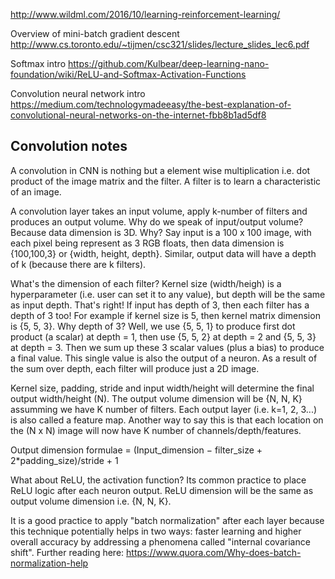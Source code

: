 http://www.wildml.com/2016/10/learning-reinforcement-learning/

Overview	of	mini-batch	gradient	descent	
http://www.cs.toronto.edu/~tijmen/csc321/slides/lecture_slides_lec6.pdf

Softmax intro
https://github.com/Kulbear/deep-learning-nano-foundation/wiki/ReLU-and-Softmax-Activation-Functions

Convolution neural network intro
https://medium.com/technologymadeeasy/the-best-explanation-of-convolutional-neural-networks-on-the-internet-fbb8b1ad5df8


## Convolution notes
A convolution in CNN is nothing but a element wise multiplication i.e. dot product of the image matrix and the filter. A filter is to learn a characteristic of an image.

A convolution layer takes an input volume, apply k-number of filters and produces an output volume. Why do we speak of input/output volume? Because data dimension is 3D. Why? Say input is a 100 x 100 image, with each pixel being represent as 3 RGB floats, then data dimension is {100,100,3} or {width, height, depth}. Similar, output data will have a depth of k (because there are k filters).

What's the dimension of each filter? Kernel size (width/heigh) is a hyperparameter (i.e. user can set it to any value), but depth will be the same as input depth. That's right! If input has depth of 3, then each filter has a depth of 3 too! For example if kernel size is 5, then kernel matrix dimension is {5, 5, 3}. Why depth of 3? Well, we use {5, 5, 1} to produce first dot product (a scalar) at depth = 1, then use {5, 5, 2} at depth = 2 and {5, 5, 3} at depth = 3. Then we sum up these 3 scalar values (plus a bias) to produce a final value. This single value is also the output of a neuron. As a result of the sum over depth, each filter will produce just a 2D image.

Kernel size, padding, stride and input width/height will determine the final output width/height (N). The output volume dimension will be {N, N, K} assumming we have K number of filters. Each output layer (i.e. k=1, 2, 3...) is also called a feature map. Another way to say this is that each location on the (N x N) image will now have K number of channels/depth/features. 

Output dimension formulae = (Input_dimension − filter_size + 2*padding_size)/stride + 1

What about ReLU, the activation function? Its common practice to place ReLU logic after each neuron output. ReLU dimension will be the same as output volume dimension i.e. {N, N, K}.

It is a good practice to apply "batch normalization" after each layer because this technique potentially helps in two ways: faster learning and higher overall accuracy by addressing a phenomena called "internal covariance shift". Further reading here: https://www.quora.com/Why-does-batch-normalization-help
